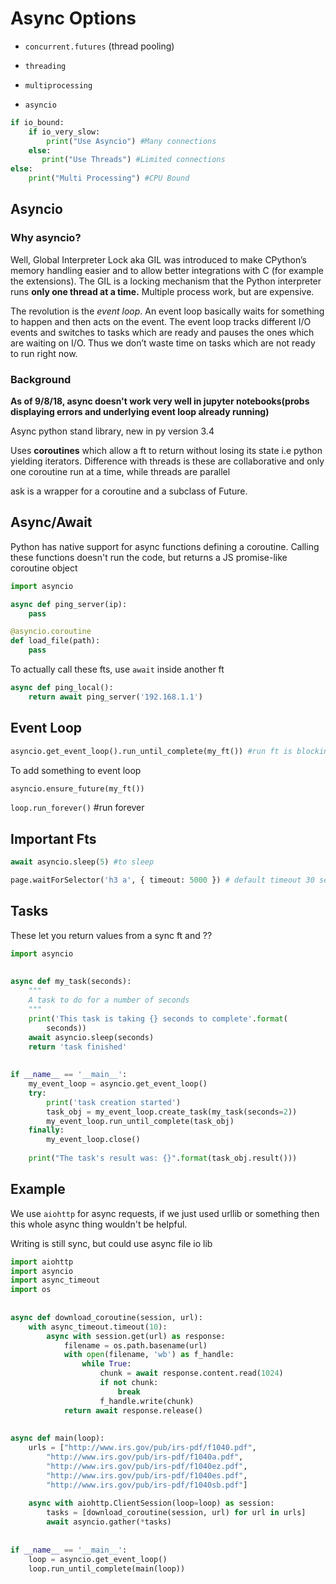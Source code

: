 # Async Options

- `concurrent.futures` (thread pooling)
- `threading`

- `multiprocessing`
- `asyncio`

```python
if io_bound:
    if io_very_slow:
        print("Use Asyncio") #Many connections
    else:
       print("Use Threads") #Limited connections
else: 
    print("Multi Processing") #CPU Bound
```

## Asyncio

### Why asyncio?

Well, Global Interpreter Lock aka GIL was introduced to make CPython’s memory handling easier and to allow better integrations with C (for example the extensions). The GIL is a locking mechanism that the Python interpreter runs **only one thread at a time.** Multiple process work, but are expensive. 

The revolution is the *event loop*. An event loop basically waits for something to happen and then acts on the event. The event loop tracks different I/O events and switches to tasks which are ready and pauses the ones which are waiting on I/O. Thus we don’t waste time on tasks which are not ready to run right now.

### Background

**As of 9/8/18, async doesn't work very well in jupyter notebooks(probs displaying errors and underlying event loop already running)**

Async python stand library, new in py version 3.4

Uses **coroutines** which allow a ft to return without losing its state i.e python yielding iterators. Difference with threads is these are collaborative and only one coroutine run at a time, while threads are parallel

ask is a wrapper for a coroutine and a subclass of Future.

## Async/Await

Python has native support for async functions defining a coroutine. Calling these functions doesn't run the code, but returns a JS promise-like coroutine object

```python
import asyncio

async def ping_server(ip):  
    pass

@asyncio.coroutine
def load_file(path):  
    pass
```

To actually call these fts, use `await` inside another ft

```python
async def ping_local():  
    return await ping_server('192.168.1.1')
```

## Event Loop

```python
asyncio.get_event_loop().run_until_complete(my_ft()) #run ft is blocking
```

To add something to event loop

```python
asyncio.ensure_future(my_ft())
```

`loop.run_forever()` #run forever

## Important Fts

```python
await asyncio.sleep(5) #to sleep

page.waitForSelector('h3 a', { timeout: 5000 }) # default timeout 30 seconds

```

## Tasks

These let you return values from a sync ft and ??

```python
import asyncio
 
 
async def my_task(seconds):
    """
    A task to do for a number of seconds
    """
    print('This task is taking {} seconds to complete'.format(
        seconds))
    await asyncio.sleep(seconds)
    return 'task finished'
 
 
if __name__ == '__main__':
    my_event_loop = asyncio.get_event_loop()
    try:
        print('task creation started')
        task_obj = my_event_loop.create_task(my_task(seconds=2))
        my_event_loop.run_until_complete(task_obj)
    finally:
        my_event_loop.close()
 
    print("The task's result was: {}".format(task_obj.result()))
```

## Example

We use `aiohttp` for async requests, if we just used urllib or something then this whole async thing wouldn't be helpful. 

Writing is still sync, but could use async file io lib 

```python
import aiohttp
import asyncio
import async_timeout
import os
 
 
async def download_coroutine(session, url):
    with async_timeout.timeout(10):
        async with session.get(url) as response:
            filename = os.path.basename(url)
            with open(filename, 'wb') as f_handle:
                while True:
                    chunk = await response.content.read(1024)
                    if not chunk:
                        break
                    f_handle.write(chunk)
            return await response.release()
 
 
async def main(loop):
    urls = ["http://www.irs.gov/pub/irs-pdf/f1040.pdf",
        "http://www.irs.gov/pub/irs-pdf/f1040a.pdf",
        "http://www.irs.gov/pub/irs-pdf/f1040ez.pdf",
        "http://www.irs.gov/pub/irs-pdf/f1040es.pdf",
        "http://www.irs.gov/pub/irs-pdf/f1040sb.pdf"]
 
    async with aiohttp.ClientSession(loop=loop) as session:
        tasks = [download_coroutine(session, url) for url in urls]
        await asyncio.gather(*tasks)
 
 
if __name__ == '__main__':
    loop = asyncio.get_event_loop()
    loop.run_until_complete(main(loop))
```